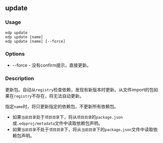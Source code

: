 update
---------

### Usage

    edp update
    edp update [name]
    edp update [name] [--force]


### Options

+ --force         - 没有confirm提示，直接更新。


### Description

更新包。自动从`registry`检查依赖，发现有新版本时更新。从文件import的包如果在`registry`不存在，将无法自动更新。

指定`name`时，将只更新指定的依赖包，不更新所有依赖包。

+ 如果`当前目录`处于`项目目录`下，将从`项目目录`的`package.json`或`.edpproj/metadata`文件中读取依赖包声明。
+ 如果`当前目录`不处于`项目目录`下，将从`当前目录`下的`package.json`文件中读取依赖包声明。
